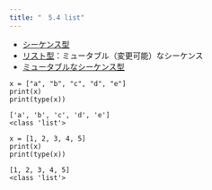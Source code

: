 ```yaml
---
title: "　5.4 list"
---
```


* [シーケンス型](https://docs.python.org/ja/3/library/stdtypes.html#sequence-types-list-tuple-range)
* [リスト型](https://docs.python.org/ja/3/library/stdtypes.html#lists)：ミュータブル（変更可能）なシーケンス
* [ミュータブルなシーケンス型](https://docs.python.org/ja/3/library/stdtypes.html#mutable-sequence-types)

```python:サンプルコード
x = ["a", "b", "c", "d", "e"]
print(x)
print(type(x))
```

```text:実行結果
['a', 'b', 'c', 'd', 'e']
<class 'list'>
```

```python:サンプルコード
x = [1, 2, 3, 4, 5]
print(x)
print(type(x))
```

```text:実行結果
[1, 2, 3, 4, 5]
<class 'list'>
```
